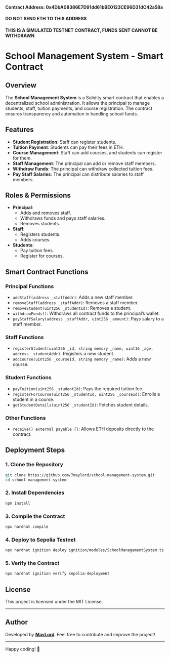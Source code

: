 #### Contract Address: 0x4DbA08386E7D91dd61bBE0123CE96D31dC42a58a
#### DO NOT SEND ETH TO THIS ADDRESS 
#### THIS IS A SIMULATED TESTNET CONTRACT, FUNDS SENT CANNOT BE WITHDRAWN

# **School Management System - Smart Contract**

## **Overview**
The **School Management System** is a Solidity smart contract that enables a decentralized school administration. It allows the principal to manage students, staff, tuition payments, and course registration. The contract ensures transparency and automation in handling school funds.

## **Features**
- **Student Registration**: Staff can register students.
- **Tuition Payment**: Students can pay their fees in ETH.
- **Course Management**: Staff can add courses, and students can register for them.
- **Staff Management**: The principal can add or remove staff members.
- **Withdraw Funds**: The principal can withdraw collected tuition fees.
- **Pay Staff Salaries**: The principal can distribute salaries to staff members.

## **Roles & Permissions**
- **Principal**:
  - Adds and removes staff.
  - Withdraws funds and pays staff salaries.
  - Removes students.
- **Staff**:
  - Registers students.
  - Adds courses.
- **Students**:
  - Pay tuition fees.
  - Register for courses.

## **Smart Contract Functions**

### **Principal Functions**
- `addStaff(address _staffAddr)`: Adds a new staff member.
- `removeStaff(address _staffAddr)`: Removes a staff member.
- `removeStudent(uint256 _studentId)`: Removes a student.
- `withdrawFunds()`: Withdraws all contract funds to the principal’s wallet.
- `payStaffSalary(address _staffAddr, uint256 _amount)`: Pays salary to a staff member.

### **Staff Functions**
- `registerStudent(uint256 _id, string memory _name, uint16 _age, address _studentAddr)`: Registers a new student.
- `addCourse(uint256 _courseId, string memory _name)`: Adds a new course.

### **Student Functions**
- `payTuition(uint256 _studentId)`: Pays the required tuition fee.
- `registerForCourse(uint256 _studentId, uint256 _courseId)`: Enrolls a student in a course.
- `getStudentDetails(uint256 _studentId)`: Fetches student details.

### **Other Functions**
- `receive() external payable {}`: Allows ETH deposits directly to the contract.

## **Deployment Steps**
### **1. Clone the Repository**
```sh
git clone https://github.com/7maylord/school-management-system.git
cd school-management-system
```

### **2. Install Dependencies**
```sh
npm install
```

### **3. Compile the Contract**
```sh
npx hardhat compile
```

### **4. Deploy to Sepolia Testnet**
```sh
npx hardhat ignition deploy ignition/modules/SchoolManagementSystem.ts --network sepolia --deployment-id sepolia-deployment
```

### **5. Verify the Contract**
```sh
npx hardhat ignition verify sepolia-deployment
```

## **License**
This project is licensed under the MIT License.

---

## Author
Developed by **[MayLord](https://github.com/7maylord)**. Feel free to contribute and improve the project!

---

Happy coding! 🚀



